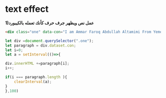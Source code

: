 # text effect

**1)عمل نص ويظهر جرف حرف كأنك تعمله بالكيبورد**
```html
<div class="one" data-con="I am Ammar Faroq Abdullah Altamimi From Yemen"></div>
```

```javascript
let div =document.querySelector(".one");
let paragraph = div.dataset.con;
let i=0;
let a = setInterval(()=>{

div.innerHTML +=paragraph[i];
i++;

if(i === paragraph.length ){
	clearInterval(a);
}
},100)

```

